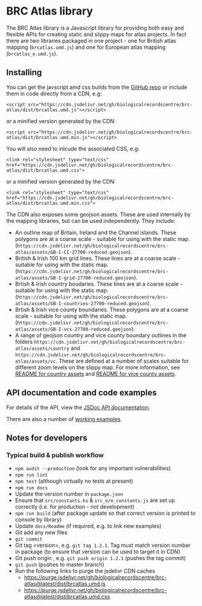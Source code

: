 # BRC Atlas library
The BRC Atlas library is a Javascript library for providing both easy and flexible APIs for creating static and slippy maps for atlas projects. In fact there are two libraries packaged in one project - one for British atlas mapping (`brcatlas.umd.js`) and one for European atlas mapping (`brcatlas_e.umd.js`).

## Installing
You can get the javscript amd css builds from 
the [GitHub repo](https://github.com/BiologicalRecordsCentre/brc-atlas/tree/master/dist)
or include them in code directly from a CDN, e.g:
```
<script src="https://cdn.jsdelivr.net/gh/biologicalrecordscentre/brc-atlas/dist/brcatlas.umd.js"></script>
```
or a minified version generated by the CDN:
```
<script src="https://cdn.jsdelivr.net/gh/biologicalrecordscentre/brc-atlas/dist/brcatlas.umd.min.js"></script>
```
You will also need to inlcude the associated CSS, e.g:
```
<link rel="stylesheet" type="text/css" href="https://cdn.jsdelivr.net/gh/biologicalrecordscentre/brc-atlas/dist/brcatlas.umd.css">
```
or a minified version generated by the CDN:
```
<link rel="stylesheet" type="text/css" href="https://cdn.jsdelivr.net/gh/biologicalrecordscentre/brc-atlas/dist/brcatlas.umd.min.css">
```
The CDN also exposes some geojson assets. These are used internally by the mapping libraries, but can be used independently. They include:

- An outline map of Britain, Ireland and the Channel islands. These polygons are at a coarse scale - suitable for using with the static map. (```https://cdn.jsdelivr.net/gh/biologicalrecordscentre/brc-atlas/assets/GB-I-CI-27700-reduced.geojson```).
- British & Irish 100 km grid lines. These lines are at a coarse scale - suitable for using with the static map. (```https://cdn.jsdelivr.net/gh/biologicalrecordscentre/brc-atlas/assets/GB-I-grid-27700-reduced.geojson```).
- Brtish & Irish country boudaries. These lines are at a coarse scale - suitable for using with the static map. (```https://cdn.jsdelivr.net/gh/biologicalrecordscentre/brc-atlas/assets/GB-I-countries-27700-reduced.geojson```).
- Brtish & Irish vice county boundaries. These polygons are at a coarse scale - suitable for using with the static map. (```https://cdn.jsdelivr.net/gh/biologicalrecordscentre/brc-atlas/assets/GB-I-vcs-27700-reduced.geojson```).
- A range of geojson country and vice county boundary outlines in the folders ```https://cdn.jsdelivr.net/gh/biologicalrecordscentre/brc-atlas/assets/country``` and ```https://cdn.jsdelivr.net/gh/biologicalrecordscentre/brc-atlas/assets/vc```. These are defined at a number of scales suitable for different zoom levels on the slippy map. For more information, see [README for country assets](https://github.com/BiologicalRecordsCentre/brc-atlas/tree/master/assets/country) and [README for vice county assets](https://github.com/BiologicalRecordsCentre/brc-atlas/tree/master/assets/vc).

## API documentation and code examples
For details of the API, view the [JSDoc API documentation](https://biologicalrecordscentre.github.io/brc-atlas/docs/api/).

There are also a number of [working examples](https://biologicalrecordscentre.github.io/brc-atlas/docs/).

## Notes for developers
### Typical build & publish workflow
- `npm audit --production` (look for any important vulnerabilities)
- `npm run lint`
- `npm test` (although virtually no tests at present) 
- `npm run docs` 
- Update the version number in `package.json` 
- Ensure that `src/constants.hs` & `src_e/e_constants.js` are set up correctly (i.e. for production - not development)
- `npm run build` (after package update so that correct version is printed to console by library) 
- Update `docs/Readme` (if required, e.g. to link new examples) 
- Git add any new files
- `git commit` 
- Git tag \<version>, e.g. `git tag 1.2.1`. Tag must match version number in package (to ensure that version can be used to target it in CDN) 
- Git push origin <version>, e.g. `git push origin 1.2.1` (pushes the tag commit) 
- `git push` (pushes to master branch) 
- Run the following links to purge the jsdelivr CDN caches
  - https://purge.jsdelivr.net/gh/biologicalrecordscentre/brc-atlas@latest/dist/brcatlas.umd.js 
  - https://purge.jsdelivr.net/gh/biologicalrecordscentre/brc-atlas@latest/dist/brcatlas.umd.css 

